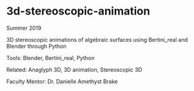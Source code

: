 # 3d-stereoscopic-animation
Summer 2019

3D stereoscopic animations of algebraic surfaces using Bertini_real and Blender through Python

Tools: Blender, Bertini_real, Python

Related: Anaglyph 3D, 3D animation, Stereoscopic 3D

Faculty Mentor: Dr. Danielle Amethyst Brake
